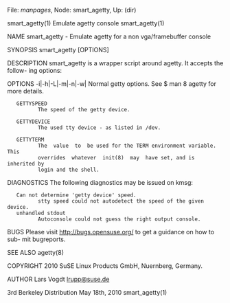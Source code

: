 File: *manpages*,  Node: smart_agetty,  Up: (dir)

smart_agetty(1)             Emulate agetty console             smart_agetty(1)



NAME
       smart_agetty - Emulate agetty for a non vga/framebuffer console

SYNOPSIS
       smart_agetty [OPTIONS] <GETTYSPEED> <GETTYDEVICE> <GETTYTERM>

DESCRIPTION
       smart_agetty  is a wrapper script around agetty. It accepts the follow-
       ing options:

OPTIONS
       -i|-h|-L|-m|-n|-w|<options>
              Normal getty options. See
              $ man 8 agetty
              for more details.

       GETTYSPEED
              The speed of the getty device.

       GETTYDEVICE
              The used tty device - as listed in /dev.

       GETTYTERM
              The  value  to  be used for the TERM environment variable.  This
              overrides  whatever  init(8)  may  have set, and is inherited by
              login and the shell.

DIAGNOSTICS
       The following diagnostics may be issued on kmsg:

       Can not determine 'getty device' speed.
              stty speed could not autodetect the speed of the given device.
       unhandled stdout
              Autoconsole could not guess the right output console.

BUGS
       Please visit http://bugs.opensuse.org/ to get a guidance on how to sub-
       mit bugreports.

SEE ALSO
       agetty(8)

COPYRIGHT
       2010 SuSE Linux Products GmbH, Nuernberg, Germany.

AUTHOR
       Lars Vogdt <lrupp@suse.de>



3rd Berkeley Distribution       May 18th, 2010                 smart_agetty(1)
